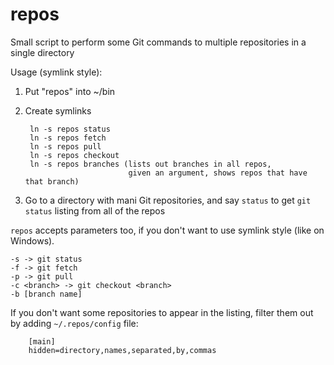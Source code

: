 repos
=====

Small script to perform some Git commands to multiple repositories in a single directory

Usage (symlink style):

1. Put "repos" into ~/bin
2. Create symlinks

        ln -s repos status
        ln -s repos fetch
        ln -s repos pull
        ln -s repos checkout
        ln -s repos branches (lists out branches in all repos,
                              given an argument, shows repos that have that branch)

3. Go to a directory with mani Git repositories, and say ```status``` to get ```git status``` listing from all of the repos

```repos``` accepts parameters too, if you don't want to use symlink style (like on Windows).

    -s -> git status
    -f -> git fetch
    -p -> git pull
    -c <branch> -> git checkout <branch>
    -b [branch name]

If you don't want some repositories to appear in the listing, filter them out by adding ```~/.repos/config``` file:

        [main]
        hidden=directory,names,separated,by,commas
